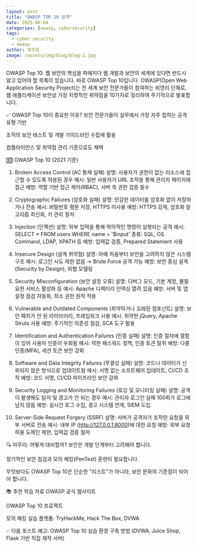 ```yaml
---
layout: post
title: "OWASP TOP 10 공격"
date: 2025-06-04
categories: [owasp, cybersecurity]
tags:
  - cyber security
  - owasp
author: 맹주현
image: /assets/img/blog/blog-2.jpg
---
```


OWASP Top 10: 웹 보안의 핵심을 파헤치다
웹 개발과 보안의 세계에 있다면 반드시 알고 있어야 할 목록이 있습니다. 바로 OWASP Top 10입니다. OWASP(Open Web Application Security Project)는 전 세계 보안 전문가들이 참여하는 비영리 단체로, 웹 애플리케이션 보안상 가장 치명적인 취약점을 10가지로 정리하여 주기적으로 발표합니다.

✅ OWASP Top 10이 중요한 이유?
보안 전문가들이 실무에서 가장 자주 접하는 공격 유형 기반

조직의 보안 테스트 및 개발 가이드라인 수립에 활용

컴플라이언스 및 취약점 관리 기준으로도 채택

🔟 OWASP Top 10 (2021 기준)
1. Broken Access Control (AC 통제 실패)
설명: 사용자가 권한이 없는 리소스에 접근할 수 있도록 허용된 경우
예시: 일반 사용자가 URL 조작을 통해 관리자 페이지에 접근
예방: 역할 기반 접근 제어(RBAC), 서버 측 권한 검증 필수

2. Cryptographic Failures (암호화 실패)
설명: 민감한 데이터를 암호화 없이 저장하거나 전송
예시: 비밀번호 평문 저장, HTTPS 미사용
예방: HTTPS 강제, 암호화 알고리즘 최신화, 키 관리 철저

3. Injection (인젝션)
설명: 외부 입력을 통해 악의적인 명령이 실행되는 공격
예시: SELECT * FROM users WHERE name = '$input'
종류: SQL, OS Command, LDAP, XPATH 등
예방: 입력값 검증, Prepared Statement 사용

4. Insecure Design (설계 취약점)
설명: 아예 처음부터 보안을 고려하지 않은 시스템 구조
예시: 로그인 시도 제한 없음 → Brute Force 공격 가능
예방: 보안 중심 설계(Security by Design), 위협 모델링

5. Security Misconfiguration (보안 설정 오류)
설명: 디버그 모드, 기본 계정, 불필요한 서비스 활성화 등
예시: Apache 디렉터리 인덱싱 열려 있음
예방: 서버 및 앱 설정 점검 자동화, 최소 권한 원칙 적용

6. Vulnerable and Outdated Components (취약하거나 오래된 컴포넌트)
설명: 보안 패치가 안 된 라이브러리, 프레임워크 사용
예시: 취약한 jQuery, Apache Struts 사용
예방: 주기적인 의존성 점검, SCA 도구 활용

7. Identification and Authentication Failures (인증 실패)
설명: 인증 절차에 결함이 있어 사용자 인증이 우회됨
예시: 약한 패스워드 정책, 인증 토큰 탈취
예방: 다중 인증(MFA), 세션 토큰 보안 강화

8. Software and Data Integrity Failures (무결성 실패)
설명: 코드나 데이터가 신뢰되지 않은 방식으로 업데이트됨
예시: 서명 없는 소프트웨어 업데이트, CI/CD 조작
예방: 코드 서명, CI/CD 파이프라인 보안 강화

9. Security Logging and Monitoring Failures (로깅 및 모니터링 실패)
설명: 공격이 발생해도 탐지 및 경고가 안 되는 경우
예시: 관리자 로그인 실패 100회가 로그에 남지 않음
예방: 실시간 로그 수집, 경고 시스템 연계, SIEM 도입

10. Server-Side Request Forgery (SSRF)
설명: 서버가 공격자가 조작한 요청을 외부 서버로 전송
예시: 내부 IP (http://127.0.0.1:8000)에 대한 요청
예방: 외부 요청 허용 도메인 제한, 입력값 검증 철저

🔍 마무리: 어떻게 대비할까?
보안은 개발 단계부터 고려해야 합니다.

정기적인 보안 점검과 모의 해킹(PenTest) 훈련이 필요합니다.

무엇보다도 OWASP Top 10은 단순한 "리스트"가 아니라, 보안 문화의 기준점이 되어야 합니다.

📚 추천 학습 자료
OWASP 공식 웹사이트

OWASP Top 10 프로젝트

모의 해킹 실습 플랫폼: TryHackMe, Hack The Box, DVWA

💡 다음 포스트 예고: OWASP Top 10 실습 환경 구축 방법 (DVWA, Juice Shop, Flask 기반 직접 제작 서버)